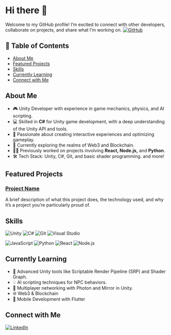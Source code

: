 # Hi there 👋

Welcome to my GitHub profile! I’m excited to connect with other developers, collaborate on projects, and share what I’m working on.
[![GitHub](https://img.shields.io/badge/GitHub-181717?style=flat&logo=github&logoColor=white)](https://github.com/cryptoW1ll)

## 📝 Table of Contents

- [About Me](#about-me)
- [Featured Projects](#featured-projects)
- [Skills](#skills)
- [Currently Learning](#currently-learning)
- [Connect with Me](#connect-with-me)

## About Me
- 🎮 Unity Developer with experience in game mechanics, physics, and AI scripting.
- 💻 Skilled in **C#** for Unity game development, with a deep understanding of the Unity API and tools.
- 🚀 Passionate about creating interactive experiences and optimizing gameplay.
- 🌱 Currently exploring the realms of Web3 and Blockchain.
- 👩‍💻 Previously worked on projects involving **React, Node.js,** and **Python**.
- 🛠️ Tech Stack: Unity, C#, Git, and basic shader programming. and more!

## Featured Projects

### [Project Name](https://github.com/cryptoW1ll)
A brief description of what this project does, the technology used, and why it’s a project you’re particularly proud of.

## Skills

![Unity](https://img.shields.io/badge/Unity-100000?style=for-the-badge&logo=unity&logoColor=white)
![C#](https://img.shields.io/badge/C%23-239120?style=for-the-badge&logo=c-sharp&logoColor=white)
![Git](https://img.shields.io/badge/Git-F05032?style=for-the-badge&logo=git&logoColor=white)
![Visual Studio](https://img.shields.io/badge/Visual%20Studio-5C2D91?style=for-the-badge&logo=visual-studio&logoColor=white)

![JavaScript](https://img.shields.io/badge/JavaScript-323330?style=for-the-badge&logo=javascript)
![Python](https://img.shields.io/badge/Python-3776AB?style=for-the-badge&logo=python)
![React](https://img.shields.io/badge/React-20232A?style=for-the-badge&logo=react&logoColor=61DAFB)
![Node.js](https://img.shields.io/badge/Node.js-339933?style=for-the-badge&logo=nodedotjs&logoColor=white)

## Currently Learning
- 🎯 Advanced Unity tools like Scriptable Render Pipeline (SRP) and Shader Graph.
- 💡 AI scripting techniques for NPC behaviors.
- 🧩 Multiplayer networking with Photon and Mirror in Unity.
- 🌐 Web3 & Blockchain
- 📱 Mobile Development with Flutter

## Connect with Me

[![LinkedIn](https://img.shields.io/badge/-LinkedIn-blue?style=flat&logo=Linkedin&logoColor=white)](https://www.linkedin.com/in/will-fowlds-5885aa101/)
